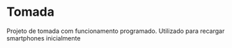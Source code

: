 # Tomada
Projeto de tomada com funcionamento programado.
Utilizado para recargar smartphones inicialmente
